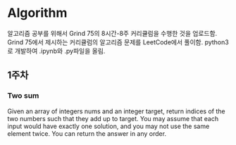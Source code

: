# Algorithm
알고리즘 공부를 위해서 Grind 75의 8시간-8주 커리큘럼을 수행한 것을 업로드함.
Grind 75에서 제시하는 커리큘럼의 알고리즘 문제를 LeetCode에서 풀이함.
python3로 개발하여 .ipynb와 .py파일을 올림.

## 1주차
### Two sum
Given an array of integers nums and an integer target, return indices of the two numbers such that they add up to target.
You may assume that each input would have exactly one solution, and you may not use the same element twice.
You can return the answer in any order.
